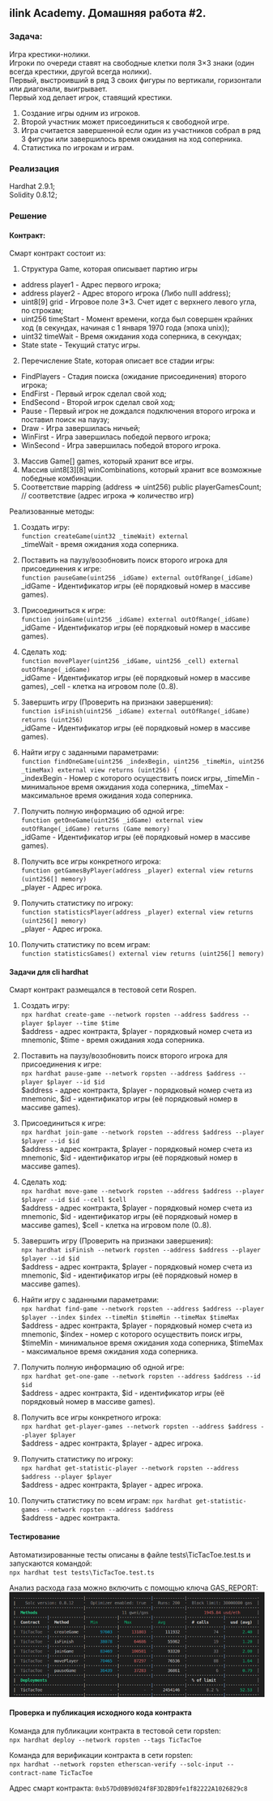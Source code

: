 ## ilink Academy. Домашняя работа #2. 

### Задача:  
Игра крестики-нолики.  
Игроки по очереди ставят на свободные клетки поля 3×3 знаки (один всегда крестики, другой всегда нолики).  
Первый, выстроивший в ряд 3 своих фигуры по вертикали, горизонтали или диагонали, выигрывает.  
Первый ход делает игрок, ставящий крестики.  

1. Создание игры одним из игроков.  
2. Второй участник может присоединиться к свободной игре.  
3. Игра считается завершенной если один из участников собрал в ряд 3 фигуры или завершилось время ожидания на ход соперника.  
4. Статистика по игрокам и играм.  

### Реализация
Hardhat 2.9.1;  
Solidity 0.8.12;

### Решение

#### Контракт:  
Смарт контракт состоит из: 
1. Структура Game, которая описывает партию игры
- address player1 - Адрес первого игрока;  
- address player2 - Адрес второго игрока (Либо nulll address);  
- uint8[9] grid - Игровое поле 3*3. Счет идет с верхнего левого угла, по строкам;  
- uint256 timeStart - Момент времени, когда был совершен крайних ход (в секундах, начиная с 1 января 1970 года (эпоха unix));  
- uint32 timeWait - Время ожидания хода соперника, в секундах;  
- State state - Текущий статус игры.

2. Перечисление State, которая описает все стадии игры:  
- FindPlayers - Стадия поиска (ожидание присоединения) второго игрока;  
- EndFirst - Первый игрок сделал свой ход;  
- EndSecond - Второй игрок сделал свой ход;  
- Pause - Первый игрок не дождался подключения второго игрока и поставил поиск на паузу;  
- Draw - Игра завершилась ничьей;  
- WinFirst - Игра завершилась победой первого игрока;  
- WinSecond - Игра завершилась победой второго игрока.  

3. Массив Game[] games, который хранит все игры.  
4. Массив  uint8[3][8] winCombinations, который хранит все возможные победные комбинации.  
5. Соответствие mapping (address => uint256) public playerGamesCount; // соответствие (адрес игрока => количество игр) 

Реализованные методы:
1. Создать игру:  
`function createGame(uint32 _timeWait) external`  
_timeWait - время ожидания хода соперника.  

2. Поставить на паузу/возобновить поиск второго игрока для присоединения к игре:  
`function pauseGame(uint256 _idGame) external outOfRange(_idGame)`  
_idGame - Идентификатор игры (её порядковый номер в массиве games).  

3. Присоединиться к игре:  
`function joinGame(uint256 _idGame) external outOfRange(_idGame)`  
_idGame - Идентификатор игры (её порядковый номер в массиве games).  

4. Сделать ход:  
`function movePlayer(uint256 _idGame, uint256 _cell) external outOfRange(_idGame)`  
_idGame - Идентификатор игры (её порядковый номер в массиве games), _cell - клетка на игровом поле (0..8).   

5. Завершить игру (Проверить на признаки завершения):  
`function isFinish(uint256 _idGame) external outOfRange(_idGame) returns (uint256)`  
_idGame - Идентификатор игры (её порядковый номер в массиве games).  

6. Найти игру с заданными параметрами:  
`function findOneGame(uint256 _indexBegin, uint256 _timeMin, uint256 _timeMax) external view returns (uint256) {`  
_indexBegin - Номер с которого осуществить поиск игры, _timeMin - минимальное время ожидания хода соперника, _timeMax - максимальное время ожидания хода соперника.  

7. Получить полную информацию об одной игре:  
`function getOneGame(uint256 _idGame) external view outOfRange(_idGame) returns (Game memory)`  
_idGame - Идентификатор игры (её порядковый номер в массиве games).  

8. Получить все игры конкретного игрока:  
`function getGamesByPlayer(address _player) external view returns (uint256[] memory)`  
_player - Адрес игрока.  

9. Получить статистику по игроку:  
`function statisticsPlayer(address _player) external view returns (uint256[] memory)`  
_player - Адрес игрока.  

10. Получить статистику по всем играм:  
`function statisticsGames() external view returns (uint256[] memory)`  

#### Задачи для cli hardhat
Смарт контракт размещался в тестовой сети Rospen.
1. Создать игру:  
`npx hardhat create-game --network ropsten --address $address --player $player --time $time`  
$address - адрес контракта, $player - порядковый номер счета из mnemonic, $time - время ожидания хода соперника. 

2. Поставить на паузу/возобновить поиск второго игрока для присоединения к игре:  
`npx hardhat pause-game --network ropsten --address $address --player $player --id $id`  
$address - адрес контракта, $player - порядковый номер счета из mnemonic, $id - идентификатор игры (её порядковый номер в массиве games).  

3. Присоединиться к игре:  
`npx hardhat join-game --network ropsten --address $address --player $player --id $id`  
$address - адрес контракта, $player - порядковый номер счета из mnemonic, $id - идентификатор игры (её порядковый номер в массиве games).  

4. Сделать ход:  
`npx hardhat move-game --network ropsten --address $address --player $player --id $id --cell $cell`  
$address - адрес контракта, $player - порядковый номер счета из mnemonic, $id - идентификатор игры (её порядковый номер в массиве games), $cell - клетка на игровом поле (0..8).  

5. Завершить игру (Проверить на признаки завершения):  
`npx hardhat isFinish --network ropsten --address $address --player $player --id $id`  
$address - адрес контракта, $player - порядковый номер счета из mnemonic, $id - идентификатор игры (её порядковый номер в массиве games).  

6. Найти игру с заданными параметрами:  
`npx hardhat find-game --network ropsten --address $address --player $player --index $index --timeMin $timeMin --timeMax $timeMax`  
$address - адрес контракта, $player - порядковый номер счета из mnemonic, $index - номер с которого осуществить поиск игры, $timeMin - минимальное время ожидания хода соперника, $timeMax - максимальное время ожидания хода соперника.  

7. Получить полную информацию об одной игре:  
`npx hardhat get-one-game --network ropsten --address $address --id $id`  
$address - адрес контракта, $id - идентификатор игры (её порядковый номер в массиве games).  

8. Получить все игры конкретного игрока:  
`npx hardhat get-player-games --network ropsten --address $address --player $player`  
$address - адрес контракта, $player - адрес игрока.  

9. Получить статистику по игроку:  
`npx hardhat get-statistic-player --network ropsten --address $address --player $player`  
$address - адрес контракта, $player - адрес игрока.  

10. Получить статистику по всем играм:
`npx hardhat get-statistic-games --network ropsten --address $address`  
$address - адрес контракта.  

#### Тестирование
Автоматизированные тесты описаны в файле tests\TicTacToe.test.ts и запускаются командой:  
`npx hardhat test tests\TicTacToe.test.ts`

Анализ расхода газа можно включить с помощью ключа GAS_REPORT:
![Анализ расхода газа](gas-report.png)


#### Проверка и публикация исходного кода контракта
Команда для публикации контракта в тестовой сети ropsten:  
`npx hardhat deploy --network ropsten --tags TicTacToe`

Команда для верификации контракта в сети ropsten:  
`npx hardhat --network ropsten etherscan-verify --solc-input --contract-name TicTacToe
`

Адрес смарт контракта: `0xb57Dd0B9d024f8F3D2BD9fe1f82222A1026829c8`


